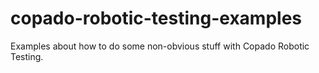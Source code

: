 # copado-robotic-testing-examples
Examples about how to do some non-obvious stuff with Copado Robotic Testing.
